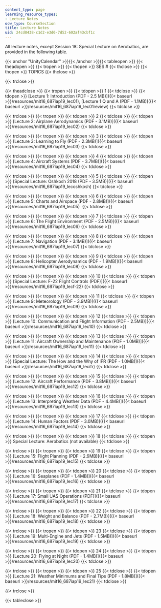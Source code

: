 ```yaml
---
content_type: page
learning_resource_types:
- Lecture Notes
ocw_type: CourseSection
title: Lecture Notes
uid: 24cd8438-c1d2-e3d6-7d52-602af43cbf1c
---
```


All lecture notes, except Session 18: Special Lecture on Aerobatics, are provided in the following table.

{{< anchor "UnityCalendar" >}}{{< /anchor >}}{{< tableopen >}}
{{< theadopen >}}
{{< tropen >}}
{{< thopen >}}
SES #
{{< thclose >}}
{{< thopen >}}
TOPICS
{{< thclose >}}

{{< trclose >}}

{{< theadclose >}}
{{< tropen >}}
{{< tdopen >}}
1
{{< tdclose >}}
{{< tdopen >}}
[Lecture 1: Introduction (PDF - 2.5 MB)]({{< baseurl >}}/resources/mit16_687iap19_lec01), [Lecture 1 Q and A (PDF - 1.1MB)]({{< baseurl >}}/resources/mit16_687iap19_lec01review)
{{< tdclose >}}

{{< trclose >}}
{{< tropen >}}
{{< tdopen >}}
2
{{< tdclose >}}
{{< tdopen >}}
[Lecture 2: Airplane Aerodynamics (PDF - 3.1MB)]({{< baseurl >}}/resources/mit16_687iap19_lec02)
{{< tdclose >}}

{{< trclose >}}
{{< tropen >}}
{{< tdopen >}}
3
{{< tdclose >}}
{{< tdopen >}}
[Lecture 3: Learning to Fly (PDF - 2.3MB)]({{< baseurl >}}/resources/mit16_687iap19_lec03)
{{< tdclose >}}

{{< trclose >}}
{{< tropen >}}
{{< tdopen >}}
4
{{< tdclose >}}
{{< tdopen >}}
[Lecture 4: Aircraft Systems (PDF - 3.7MB)]({{< baseurl >}}/resources/mit16_687iap19_lec04)
{{< tdclose >}}

{{< trclose >}}
{{< tropen >}}
{{< tdopen >}}
5
{{< tdclose >}}
{{< tdopen >}}
[Special Lecture: Oshkosh 2018 (PDF - 3.5MB)]({{< baseurl >}}/resources/mit16_687iap19_lecoshkosh)
{{< tdclose >}}

{{< trclose >}}
{{< tropen >}}
{{< tdopen >}}
6
{{< tdclose >}}
{{< tdopen >}}
[Lecture 5: Charts and Airspace (PDF - 2.8MB)]({{< baseurl >}}/resources/mit16_687iap19_lec05) 
{{< tdclose >}}

{{< trclose >}}
{{< tropen >}}
{{< tdopen >}}
7
{{< tdclose >}}
{{< tdopen >}}
[Lecture 6: The Flight Environment (PDF - 2.5MB)]({{< baseurl >}}/resources/mit16_687iap19_lec06)
{{< tdclose >}}

{{< trclose >}}
{{< tropen >}}
{{< tdopen >}}
8
{{< tdclose >}}
{{< tdopen >}}
[Lecture 7: Navigation (PDF - 3.1MB)]({{< baseurl >}}/resources/mit16_687iap19_lec07)
{{< tdclose >}}

{{< trclose >}}
{{< tropen >}}
{{< tdopen >}}
9
{{< tdclose >}}
{{< tdopen >}}
[Lecture 8: Helicopter Aerodynamics (PDF - 1.9MB)]({{< baseurl >}}/resources/mit16_687iap19_lec08)
{{< tdclose >}}

{{< trclose >}}
{{< tropen >}}
{{< tdopen >}}
10
{{< tdclose >}}
{{< tdopen >}}
[Special Lecture: F-22 Flight Controls (PDF)]({{< baseurl >}}/resources/mit16_687iap19_lecf-22)
{{< tdclose >}}

{{< trclose >}}
{{< tropen >}}
{{< tdopen >}}
11
{{< tdclose >}}
{{< tdopen >}}
[Lecture 9: Meteorology (PDF - 3.9MB)]({{< baseurl >}}/resources/mit16_687iap19_lec09)
{{< tdclose >}}

{{< trclose >}}
{{< tropen >}}
{{< tdopen >}}
12
{{< tdclose >}}
{{< tdopen >}}
[Lecture 10: Communication and Flight Information (PDF - 2.5MB)]({{< baseurl >}}/resources/mit16_687iap19_lec10)
{{< tdclose >}}

{{< trclose >}}
{{< tropen >}}
{{< tdopen >}}
13
{{< tdclose >}}
{{< tdopen >}}
[Lecture 11: Aircraft Ownership and Maintenance (PDF - 1.0MB)]({{< baseurl >}}/resources/mit16_687iap19_lec11)
{{< tdclose >}}

{{< trclose >}}
{{< tropen >}}
{{< tdopen >}}
14
{{< tdclose >}}
{{< tdopen >}}
[Special Lecture: The How and the Why of IFR (PDF - 1.0MB)]({{< baseurl >}}/resources/mit16_687iap19_lecifr)
{{< tdclose >}}

{{< trclose >}}
{{< tropen >}}
{{< tdopen >}}
15
{{< tdclose >}}
{{< tdopen >}}
[Lecture 12: Aircraft Performance (PDF - 3.8MB)]({{< baseurl >}}/resources/mit16_687iap19_lec12)
{{< tdclose >}}

{{< trclose >}}
{{< tropen >}}
{{< tdopen >}}
16
{{< tdclose >}}
{{< tdopen >}}
[Lecture 13: Interpreting Weather Data (PDF - 4.4MB)]({{< baseurl >}}/resources/mit16_687iap19_lec13)
{{< tdclose >}}

{{< trclose >}}
{{< tropen >}}
{{< tdopen >}}
17
{{< tdclose >}}
{{< tdopen >}}
[Lecture 14: Human Factors (PDF - 3.0MB)]({{< baseurl >}}/resources/mit16_687iap19_lec14)
{{< tdclose >}}

{{< trclose >}}
{{< tropen >}}
{{< tdopen >}}
18
{{< tdclose >}}
{{< tdopen >}}
Special Lecture: Aerobatics (not available)
{{< tdclose >}}

{{< trclose >}}
{{< tropen >}}
{{< tdopen >}}
19
{{< tdclose >}}
{{< tdopen >}}
[Lecture 15: Flight Planning (PDF - 2.9MB)]({{< baseurl >}}/resources/mit16_687iap19_lec15)
{{< tdclose >}}

{{< trclose >}}
{{< tropen >}}
{{< tdopen >}}
20
{{< tdclose >}}
{{< tdopen >}}
[Lecture 16: Seaplanes (PDF - 1.4MB)]({{< baseurl >}}/resources/mit16_687iap19_lec16)
{{< tdclose >}}

{{< trclose >}}
{{< tropen >}}
{{< tdopen >}}
21
{{< tdclose >}}
{{< tdopen >}}
[Lecture 17: Small UAS Operations (PDF)]({{< baseurl >}}/resources/mit16_687iap19_lec17)
{{< tdclose >}}

{{< trclose >}}
{{< tropen >}}
{{< tdopen >}}
22
{{< tdclose >}}
{{< tdopen >}}
[Lecture 18: Weight and Balance (PDF - 2.7MB)]({{< baseurl >}}/resources/mit16_687iap19_lec18)
{{< tdclose >}}

{{< trclose >}}
{{< tropen >}}
{{< tdopen >}}
23
{{< tdclose >}}
{{< tdopen >}}
[Lecture 19: Multi-Engine and Jets (PDF - 1.5MB)]({{< baseurl >}}/resources/mit16_687iap19_lec19)
{{< tdclose >}}

{{< trclose >}}
{{< tropen >}}
{{< tdopen >}}
24
{{< tdclose >}}
{{< tdopen >}}
[Lecture 20: Flying at Night (PDF - 1.4MB)]({{< baseurl >}}/resources/mit16_687iap19_lec20)
{{< tdclose >}}

{{< trclose >}}
{{< tropen >}}
{{< tdopen >}}
25
{{< tdclose >}}
{{< tdopen >}}
[Lecture 21: Weather Minimums and Final Tips (PDF - 1.8MB)]({{< baseurl >}}/resources/mit16_687iap19_lec21)
{{< tdclose >}}

{{< trclose >}}

{{< tableclose >}}
